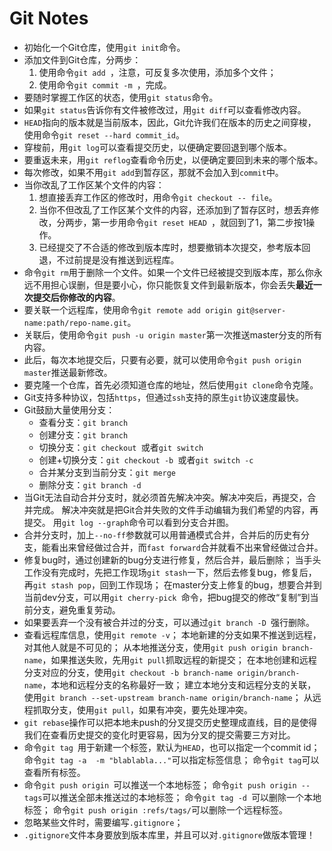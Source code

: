 # Git Notes

- 初始化一个Git仓库，使用`git init`命令。
- 添加文件到Git仓库，分两步：
  1. 使用命令`git add `，注意，可反复多次使用，添加多个文件；
  2. 使用命令`git commit -m `，完成。
- 要随时掌握工作区的状态，使用`git status`命令。
- 如果`git status`告诉你有文件被修改过，用`git diff`可以查看修改内容。
- `HEAD`指向的版本就是当前版本，因此，Git允许我们在版本的历史之间穿梭，使用命令`git reset --hard commit_id`。
- 穿梭前，用`git log`可以查看提交历史，以便确定要回退到哪个版本。
- 要重返未来，用`git reflog`查看命令历史，以便确定要回到未来的哪个版本。
- 每次修改，如果不用`git add`到暂存区，那就不会加入到`commit`中。
- 当你改乱了工作区某个文件的内容：
  1. 想直接丢弃工作区的修改时，用命令`git checkout -- file`。
  2. 当你不但改乱了工作区某个文件的内容，还添加到了暂存区时，想丢弃修改，分两步，第一步用命令`git reset HEAD `，就回到了1，第二步按1操作。
  3. 已经提交了不合适的修改到版本库时，想要撤销本次提交，参考版本回退，不过前提是没有推送到远程库。
- 命令`git rm`用于删除一个文件。如果一个文件已经被提交到版本库，那么你永远不用担心误删，但是要小心，你只能恢复文件到最新版本，你会丢失**最近一次提交后你修改的内容**。
- 要关联一个远程库，使用命令`git remote add origin git@server-name:path/repo-name.git`。
- 关联后，使用命令`git push -u origin master`第一次推送master分支的所有内容。
- 此后，每次本地提交后，只要有必要，就可以使用命令`git push origin master`推送最新修改。
- 要克隆一个仓库，首先必须知道仓库的地址，然后使用`git clone`命令克隆。
- Git支持多种协议，包括`https`，但通过`ssh`支持的原生`git`协议速度最快。
- Git鼓励大量使用分支：
  - 查看分支：`git branch`
  - 创建分支：`git branch `
  - 切换分支：`git checkout `或者`git switch `
  - 创建+切换分支：`git checkout -b `或者`git switch -c `
  - 合并某分支到当前分支：`git merge `
  - 删除分支：`git branch -d `
- 当Git无法自动合并分支时，就必须首先解决冲突。解决冲突后，再提交，合并完成。
  解决冲突就是把Git合并失败的文件手动编辑为我们希望的内容，再提交。
  用`git log --graph`命令可以看到分支合并图。
- 合并分支时，加上`--no-ff`参数就可以用普通模式合并，合并后的历史有分支，能看出来曾经做过合并，而`fast forward`合并就看不出来曾经做过合并。
- 修复bug时，通过创建新的bug分支进行修复，然后合并，最后删除；
  当手头工作没有完成时，先把工作现场`git stash`一下，然后去修复bug，修复后，再`git stash pop`，回到工作现场；
  在master分支上修复的bug，想要合并到当前dev分支，可以用`git cherry-pick `命令，把bug提交的修改“复制”到当前分支，避免重复劳动。
- 如果要丢弃一个没有被合并过的分支，可以通过`git branch -D `强行删除。
- 查看远程库信息，使用`git remote -v`；
  本地新建的分支如果不推送到远程，对其他人就是不可见的；
  从本地推送分支，使用`git push origin branch-name`，如果推送失败，先用`git pull`抓取远程的新提交；
  在本地创建和远程分支对应的分支，使用`git checkout -b branch-name origin/branch-name`，本地和远程分支的名称最好一致；
  建立本地分支和远程分支的关联，使用`git branch --set-upstream branch-name origin/branch-name`；
  从远程抓取分支，使用`git pull`，如果有冲突，要先处理冲突。
- `git rebase`操作可以把本地未push的分叉提交历史整理成直线，目的是使得我们在查看历史提交的变化时更容易，因为分叉的提交需要三方对比。
- 命令`git tag `用于新建一个标签，默认为`HEAD`，也可以指定一个commit id；
  命令`git tag -a  -m "blablabla..."`可以指定标签信息；
  命令`git tag`可以查看所有标签。
- 命令`git push origin `可以推送一个本地标签；
  命令`git push origin --tags`可以推送全部未推送过的本地标签；
  命令`git tag -d `可以删除一个本地标签；
  命令`git push origin :refs/tags/`可以删除一个远程标签。
- 忽略某些文件时，需要编写`.gitignore`；
- `.gitignore`文件本身要放到版本库里，并且可以对`.gitignore`做版本管理！


